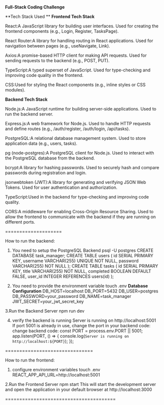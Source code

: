 **Full-Stack Coding Challenge**

**Tech Stack Used **
**Frontend Tech Stack**

React:A JavaScript library for building user interfaces.
Used for creating the frontend components (e.g., Login, Register, TasksPage).

React Router:A library for handling routing in React applications.
Used for navigation between pages (e.g., useNavigate, Link).

Axios:A promise-based HTTP client for making API requests.
Used for sending requests to the backend (e.g., POST, PUT).

TypeScript:A typed superset of JavaScript.
Used for type-checking and improving code quality in the frontend.

CSS:Used for styling the React components (e.g., inline styles or CSS modules).

**Backend Tech Stack**

Node.js:A JavaScript runtime for building server-side applications.
Used to run the backend server.

Express.js:A web framework for Node.js.
Used to handle HTTP requests and define routes (e.g., /auth/register, /auth/login, /api/tasks).

PostgreSQL:A relational database management system.
Used to store application data (e.g., users, tasks).

pg (node-postgres):A PostgreSQL client for Node.js.
Used to interact with the PostgreSQL database from the backend.

bcrypt:A library for hashing passwords.
Used to securely hash and compare passwords during registration and login.

jsonwebtoken (JWT):A library for generating and verifying JSON Web Tokens.
Used for user authentication and authorization.

TypeScript:Used in the backend for type-checking and improving code quality.

CORS:A middleware for enabling Cross-Origin Resource Sharing.
Used to allow the frontend to communicate with the backend if they are running on different ports.

====================

How to run the backend:

1. You need to setup the PostgreSQL Backend
psql -U postgres
CREATE DATABASE task_manager;
CREATE TABLE users (
  id SERIAL PRIMARY KEY,
  username VARCHAR(255) UNIQUE NOT NULL,
  password VARCHAR(255) NOT NULL
);
CREATE TABLE tasks (
  id SERIAL PRIMARY KEY,
  title VARCHAR(255) NOT NULL,
  completed BOOLEAN DEFAULT FALSE,
  user_id INTEGER REFERENCES users(id)
);

2. You need to provide the environment variable
touch .env
**Database Configuration**
DB_HOST=localhost
DB_PORT=5432
DB_USER=postgres
DB_PASSWORD=your_password
DB_NAME=task_manager
JWT_SECRET=your_jwt_secret_key

3.Run the Backend Server
npm run dev

4. verify the backend is running
Server is running on http://localhost:5001
If port 5001 is already in use, change the port in your backend code:
change backend code:
const PORT = process.env.PORT || 5001;
app.listen(PORT, () => {
  console.log(`Server is running on http://localhost:${PORT}`);
});

===============================

How to run the frontend:

1. configure environment variables
touch .env
REACT_APP_API_URL=http://localhost:5001

2.Run the Frontend Server
npm start
This will start the development server and open the application in your default browser at http://localhost:3000

=======================================
